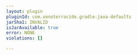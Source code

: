 ```yaml
---
layout: plugin
pluginId: com.xenoterracide.gradle.java-defaults
jarSha1: INVALID
isJarAvailable: true
error: NONE
violations: []

---
```


